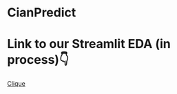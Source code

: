 # CianPredict
# Link to our Streamlit EDA (in process)👇
[Clique](https://cianpredict-djezjgrq2se8qwq2yupeqe.streamlit.app/)
